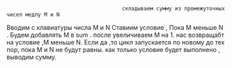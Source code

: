                                          складываем сумму из промежуточных чисел медлу M и N
Вводим с клавиатуры числа M и N 
Ставиим условие , Пока M меньше N . Будем добавлять M в sum .
после увеличиваем М на 1. 
нас возвращабт на условие ,М меньше N. Если да ,то цикл запускается по новому до тех пор, пока M и N не будут равны.
как только условие будет выполнено , выводим сумму.
